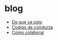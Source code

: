 # blog

* [De que va esto](https://equilibristofgo.github.io/blog/posts/00-de-que-va-esto/)
* [Codigo de conducta](CODE_OF_CONDUCT.md)
* [Como colaborar](CONTRIBUTING.md)